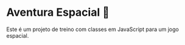 # Aventura Espacial 🚀

Este é um projeto de treino com classes em JavaScript para um jogo espacial.
